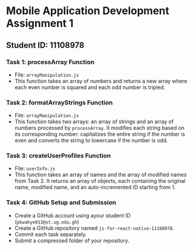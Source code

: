 # Mobile Application Development Assignment 1

## Student ID: 11108978

### Task 1: processArray Function
- File: `arrayManipulation.js`
- This function takes an array of numbers and returns a new array where each even number is squared and each odd number is tripled.

### Task 2: formatArrayStrings Function
- File: `arrayManipulation.js`
- This function takes two arrays: an array of strings and an array of numbers processed by `processArray`. It modifies each string based on its corresponding number: capitalizes the entire string if the number is even and converts the string to lowercase if the number is odd.

### Task 3: createUserProfiles Function
- File: `userInfo.js`
- This function takes an array of names and the array of modified names from Task 2. It returns an array of objects, each containing the original name, modified name, and an auto-incremented ID starting from 1.

### Task 4: GitHub Setup and Submission
- Create a GitHub account using ayour student ID (`pkwakye013@st.ug.edu.gh`)
- Create a GitHub repository named `js-for-react-native-11108978`.
- Commit each task separately.
- Submit a compressed folder of your repository.
